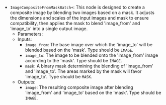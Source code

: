 - `ImageCompositeFromMaskBatch+`: This node is designed to create a composite image by blending two images based on a mask. It adjusts the dimensions and scales of the input images and mask to ensure compatibility, then applies the mask to blend 'image_from' and 'image_to' into a single output image.
    - Parameters:
    - Inputs:
        - `image_from`: The base image over which the 'image_to' will be blended based on the 'mask'. Type should be `IMAGE`.
        - `image_to`: The image to be blended onto the 'image_from' image according to the 'mask'. Type should be `IMAGE`.
        - `mask`: A binary mask determining the blending of 'image_from' and 'image_to'. The areas marked by the mask will favor 'image_to'. Type should be `MASK`.
    - Outputs:
        - `image`: The resulting composite image after blending 'image_from' and 'image_to' based on the 'mask'. Type should be `IMAGE`.

